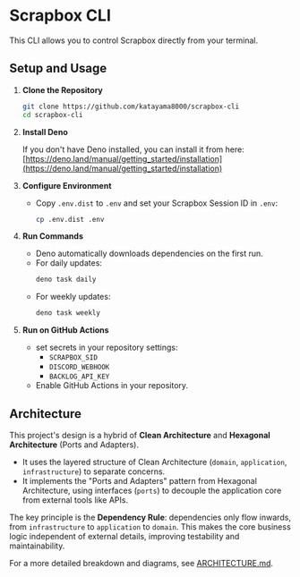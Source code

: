 # Scrapbox CLI

This CLI allows you to control Scrapbox directly from your terminal.

## Setup and Usage

1. **Clone the Repository**

   ```bash
   git clone https://github.com/katayama8000/scrapbox-cli
   cd scrapbox-cli
   ```

2. **Install Deno**

   If you don't have Deno installed, you can install it from here:
   [https://deno.land/manual/getting_started/installation](https://deno.land/manual/getting_started/installation)

3. **Configure Environment**
   - Copy `.env.dist` to `.env` and set your Scrapbox Session ID in `.env`:
     ```bash
     cp .env.dist .env
     ```

4. **Run Commands**
   - Deno automatically downloads dependencies on the first run.
   - For daily updates:
     ```bash
     deno task daily
     ```
   - For weekly updates:
     ```bash
     deno task weekly
     ```

5. **Run on GitHub Actions**
   - set secrets in your repository settings:
     - `SCRAPBOX_SID`
     - `DISCORD_WEBHOOK`
     - `BACKLOG_API_KEY`
   - Enable GitHub Actions in your repository.

## Architecture

This project's design is a hybrid of **Clean Architecture** and **Hexagonal
Architecture** (Ports and Adapters).

- It uses the layered structure of Clean Architecture (`domain`, `application`,
  `infrastructure`) to separate concerns.
- It implements the "Ports and Adapters" pattern from Hexagonal Architecture,
  using interfaces (`ports`) to decouple the application core from external
  tools like APIs.

The key principle is the **Dependency Rule**: dependencies only flow inwards,
from `infrastructure` to `application` to `domain`. This makes the core business
logic independent of external details, improving testability and
maintainability.

For a more detailed breakdown and diagrams, see
[ARCHITECTURE.md](ARCHITECTURE.md).
